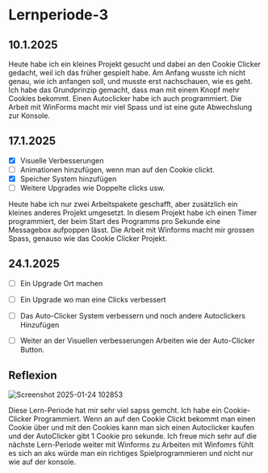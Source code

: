 # Lernperiode-3

## 10.1.2025
Heute habe ich ein kleines Projekt gesucht und dabei an den Cookie Clicker gedacht, weil ich das früher gespielt habe. Am Anfang wusste ich nicht genau, wie ich anfangen soll, und musste erst nachschauen, wie es geht. Ich habe das Grundprinzip gemacht, dass man mit einem Knopf mehr Cookies bekommt. Einen Autoclicker habe ich auch programmiert. Die Arbeit mit WinForms macht mir viel Spass und ist eine gute Abwechslung zur Konsole.

## 17.1.2025

- [x] Visuelle Verbesserungen
- [ ] Animationen hinzufügen, wenn man auf den Cookie clickt.
- [x] Speicher System hinzufügen
- [ ] Weitere Upgrades wie Doppelte clicks usw.

Heute habe ich nur zwei Arbeitspakete geschafft, aber zusätzlich ein kleines anderes Projekt umgesetzt. In diesem Projekt habe ich einen Timer programmiert, der beim Start des Programms pro Sekunde eine Messagebox aufpoppen lässt. Die Arbeit mit Winforms macht mir grossen Spass, genauso wie das Cookie Clicker Projekt.

## 24.1.2025


- [ ] Ein Upgrade Ort machen
- [ ] Ein Upgrade wo man eine Clicks verbessert
- [ ] Das Auto-Clicker System verbessern und noch andere Autoclickers Hinzufügen
- [ ] Weiter an der Visuellen verbesserungen Arbeiten wie der Auto-Clicker Button.



## Reflexion
![Screenshot 2025-01-24 102853](https://github.com/user-attachments/assets/c3c7085a-6b10-43b2-9bf9-09ba83759bf8)

Diese Lern-Periode hat mir sehr viel sapss gemcht. Ich habe ein Cookie-Clicker Programmiert. Wenn an auf den Cookie Clickt bekommt man einen Cookie über und mit den Cookies kann man sich einen Autoclicker kaufen und der AutoClicker gibt 1 Cookie pro sekunde. Ich freue mich sehr auf die nächste Lern-Periode weiter mit Winforms zu Arbeiten mit Winfomrs fühlt es sich an aks würde man ein richtiges Spielprogrammieren und nicht nur wie auf der konsole. 
